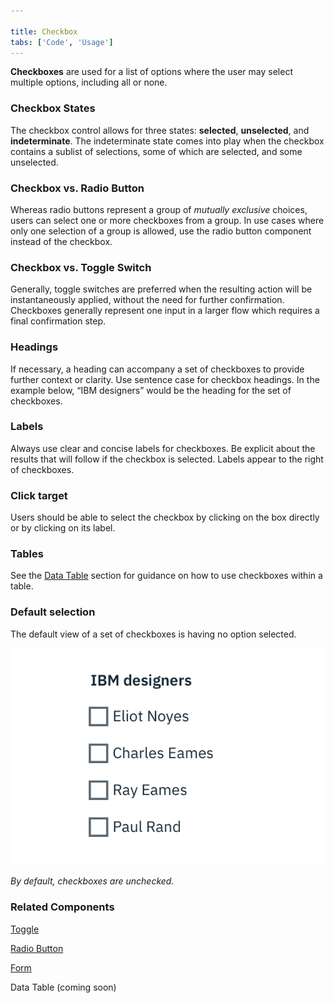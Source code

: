 ```yaml
---

title: Checkbox
tabs: ['Code', 'Usage']
---
```


**Checkboxes** are used for a list of options where the user may select multiple options, including all or none.

### Checkbox States

The checkbox control allows for three states: **selected**, **unselected**, and **indeterminate**. The indeterminate state comes into play when the checkbox contains a sublist of selections, some of which are selected, and some unselected.

### Checkbox vs. Radio Button

Whereas radio buttons represent a group of _mutually exclusive_ choices, users can select one or more checkboxes from a group. In use cases where only one selection of a group is allowed, use the radio button component instead of the checkbox. 

### Checkbox vs. Toggle Switch

Generally, toggle switches are preferred when the resulting action will be instantaneously applied, without the need for further confirmation. Checkboxes generally represent one input in a larger flow which requires a final confirmation step.

### Headings

If necessary, a heading can accompany a set of checkboxes to provide further context or clarity. Use sentence case for checkbox headings. In the example below, “IBM designers” would be the heading for the set of checkboxes.

### Labels

Always use clear and concise labels for checkboxes. Be explicit about the results that will follow if the checkbox is selected. Labels appear to the right of checkboxes.

### Click target

Users should be able to select the checkbox by clicking on the box directly or by clicking on its label.

### Tables

See the [Data Table](/components/data-table/usage) section for guidance on how to use checkboxes within a table.

### Default selection

The default view of a set of checkboxes is having no option selected.

<div class="image-component">
    <img src="images/checkbox-usage-1.png" alt="The default state for checkboxes is unchecked." />
</div>

_By default, checkboxes are unchecked._

### Related Components

[Toggle](/experimental/toggle)

[Radio Button](/experimental/radio-button)

[Form](/experimental/form)

Data Table (coming soon)
